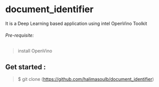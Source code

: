 # document_identifier
It is a Deep Learning based application using intel OpenVino Toolkit
###### Pre-requisite:
>install OpenVino
## Get started :
>$ git clone (https://github.com/halimasoulb/document_identifier)
